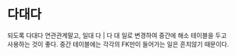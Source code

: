 # 다대다

되도록 다대다 연관관계말고, 일대 다 | 다 대 일로 변경하여 중간에 
해소 테이블을 두고 사용하는 것이 좋다.
중간 테이블에는 각각의 FK만이 들어가는 일은 흔치않기 때문이다.